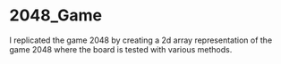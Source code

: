 # 2048_Game

I replicated the game 2048 by creating a 2d array representation of the game 2048 where the board is tested with various methods.
